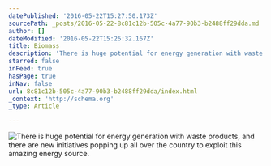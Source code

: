 ```yaml
---
datePublished: '2016-05-22T15:27:50.173Z'
sourcePath: _posts/2016-05-22-8c81c12b-505c-4a77-90b3-b2488ff29dda.md
author: []
dateModified: '2016-05-22T15:26:32.167Z'
title: Biomass
description: 'There is huge potential for energy generation with waste products, and there are new initiatives popping up all over the country to exploit this amazing energy source.'
starred: false
inFeed: true
hasPage: true
inNav: false
url: 8c81c12b-505c-4a77-90b3-b2488ff29dda/index.html
_context: 'http://schema.org'
_type: Article

---
```

![There is huge potential for energy generation with waste products, and there are new initiatives popping up all over the country to exploit this amazing energy source.](https://the-grid-user-content.s3-us-west-2.amazonaws.com/92d86af9-3937-40b2-85d4-99e0cf4cd50a.jpg)